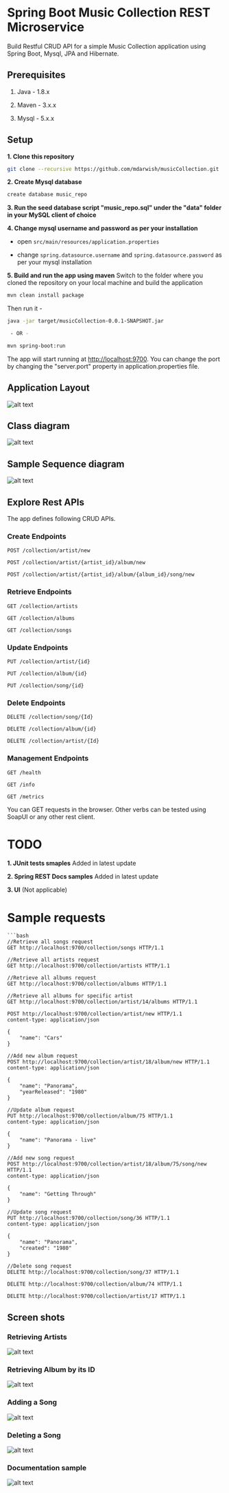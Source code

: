 # Spring Boot Music Collection REST Microservice

Build Restful CRUD API for a simple Music Collection application using Spring Boot, Mysql, JPA and Hibernate.

## Prerequisites

1. Java - 1.8.x

2. Maven - 3.x.x

3. Mysql - 5.x.x

## Setup

**1. Clone this repository**

```bash
git clone --recursive https://github.com/mdarwish/musicCollection.git
```

**2. Create Mysql database**
```bash
create database music_repo
```

**3. Run the seed database script "music_repo.sql" under the "data" folder in your MySQL client of choice**

**4. Change mysql username and password as per your installation**

+ open `src/main/resources/application.properties`

+ change `spring.datasource.username` and `spring.datasource.password` as per your mysql installation

**5. Build and run the app using maven**
Switch to the folder where you cloned the repository on your local machine and build the application

```bash 
mvn clean install package
```
Then run it -

```bash
java -jar target/musicCollection-0.0.1-SNAPSHOT.jar

 - OR -

mvn spring-boot:run
```

The app will start running at <http://localhost:9700>. You can change the port by changing the "server.port" property in application.properties file.

## Application Layout
![alt text](https://github.com/mdarwish/musicCollection/blob/master/screens/project_structure.png?raw=true)

## Class diagram
![alt text](https://github.com/mdarwish/musicCollection/blob/master/src/main/resources/diagrams/class-diagram.jpg)

## Sample Sequence diagram
![alt text](https://github.com/mdarwish/musicCollection/blob/master/src/main/resources/diagrams/Controller.jpg)

## Explore Rest APIs

The app defines following CRUD APIs.

### Create Endpoints
    POST /collection/artist/new

    POST /collection/artist/{artist_id}/album/new

    POST /collection/artist/{artist_id}/album/{album_id}/song/new

### Retrieve Endpoints
    GET /collection/artists
    
    GET /collection/albums
    
    GET /collection/songs
    
### Update Endpoints
    PUT /collection/artist/{id}
    
    PUT /collection/album/{id}

    PUT /collection/song/{id}

### Delete Endpoints
	DELETE /collection/song/{Id}

	DELETE /collection/album/{id}
	
	DELETE /collection/artist/{Id}
	
### Management Endpoints
	GET /health

	GET /info

	GET /metrics

You can GET requests in the browser. Other verbs can be tested using SoapUI or any other rest client.

# TODO
**1. JUnit tests smaples**
Added in latest update

**2. Spring REST Docs samples**
Added in latest update

**3. UI** (Not applicable)

# Sample requests

	```bash
	//Retrieve all songs request
	GET http://localhost:9700/collection/songs HTTP/1.1
	
	//Retrieve all artists request
	GET http://localhost:9700/collection/artists HTTP/1.1
	
	//Retrieve all albums request
	GET http://localhost:9700/collection/albums HTTP/1.1
	
	//Retrieve all albums for specific artist
	GET http://localhost:9700/collection/artist/14/albums HTTP/1.1
	
	POST http://localhost:9700/collection/artist/new HTTP/1.1
	content-type: application/json
	
	{
	    "name": "Cars"
	}
	
	//Add new album request
	POST http://localhost:9700/collection/artist/18/album/new HTTP/1.1
	content-type: application/json
	
	{
	    "name": "Panorama",
	    "yearReleased": "1980"
	}
	
	//Update album request
	PUT http://localhost:9700/collection/album/75 HTTP/1.1
	content-type: application/json
	
	{
	    "name": "Panorama - live"
	}
	
	//Add new song request
	POST http://localhost:9700/collection/artist/18/album/75/song/new HTTP/1.1
	content-type: application/json
	
	{
	    "name": "Getting Through"
	}
	
	//Update song request
	PUT http://localhost:9700/collection/song/36 HTTP/1.1
	content-type: application/json
	
	{
	    "name": "Panorama",
	    "created": "1980"
	}
	
	//Delete song request
	DELETE http://localhost:9700/collection/song/37 HTTP/1.1
	
	DELETE http://localhost:9700/collection/album/74 HTTP/1.1
	
	DELETE http://localhost:9700/collection/artist/17 HTTP/1.1


## Screen shots

### Retrieving Artists
![alt text](https://github.com/mdarwish/musicCollection/blob/master/screens/Screenshot%20from%202017-12-31-Artists.png?raw=true)

### Retrieving Album by its ID
![alt text](https://github.com/mdarwish/musicCollection/blob/master/screens/Screenshot%20from%202017-12-31-AlbumById?raw=true)

### Adding a Song
![alt text](https://github.com/mdarwish/musicCollection/blob/master/screens/Screenshot%20from%202017-12-31-NewSong.png?raw=true)

### Deleting a Song
![alt text](https://github.com/mdarwish/musicCollection/blob/master/screens/Screenshot%20from%202018-01-01-DeleteSong.png?raw=true)

### Documentation sample
![alt text](https://github.com/mdarwish/musicCollection/blob/master/screens/Screenshot%20from%202017-12-31-RESTDocs.png?raw=true)
